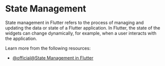 # State Management

State management in Flutter refers to the process of managing and updating the data or state of a Flutter application. In Flutter, the state of the widgets can change dynamically, for example, when a user interacts with the application.

Learn more from the following resources:

- [@official@State Management in Flutter](https://docs.flutter.dev/development/data-and-backend/state-mgmt)
